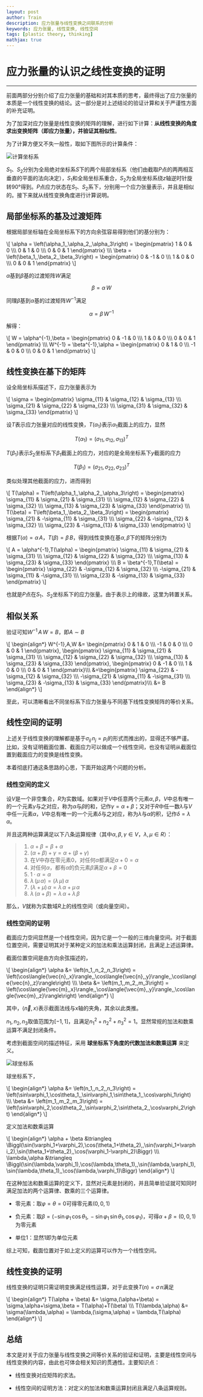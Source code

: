 ```yaml
---
layout: post
author: Train
description: 应力张量与线性变换之间联系的分析
keywords: 应力张量, 线性变换, 线性空间
tags: [plastic theory, thinking]
mathjax: true
---
```


# 应力张量的认识之线性变换的证明

---

前面两部分分别介绍了应力张量的基础和对其本质的思考，最终得出了应力张量的本质是一个线性变换的结论。这一部分是对上述结论的验证计算和关于严谨性方面的补充证明。

为了加深对应力张量是线性变换的矩阵的理解，进行如下计算：**从线性变换的角度求出变换矩阵（即应力张量），并验证其相似性**。

为了计算方便又不失一般性，取如下图所示的计算条件：

![计算坐标系](images/2013-07-31-01.png)


$S_1$、$S_2$分别为全局绝对坐标系$S$下的两个局部坐标系（他们由截取$P$点的两两相互垂直的平面的法向决定），$S_1$和全局坐标系重合，$S_2$为全局坐标系绕$z$轴逆时针旋转90°得到。$P$点应力状态在$S_1$、$S_2$系下，分别用一个应力张量表示，并且是相似的。接下来就从线性变换角度进行计算说明。

## 局部坐标系的基及过渡矩阵

根据局部坐标轴在全局坐标系下的方向余弦容易得到他们的基分别为：

\\[
\alpha = \left(\alpha_1,\,\alpha_2,\,\alpha_3\right) = 
\begin{pmatrix}
1 & 0 & 0 \\\\\\
0 & 1 & 0 \\\\\\
0 & 0 & 1
\end{pmatrix}
\\\\\\
\beta = \left(\beta_1,\,\beta_2,\,\beta_3\right) = 
\begin{pmatrix}
0 & -1 & 0 \\\\\\
1 & 0 & 0 \\\\\\
0 & 0 & 1
\end{pmatrix}
\\]

$\alpha$基到$\beta$基的过渡矩阵$W$满足

$$\beta = \alpha\,W$$

同理$\beta$基到$\alpha$基的过渡矩阵$W^{-1}$满足

$$\alpha = \beta\,W^{-1}$$

解得：

\\[
W = \alpha^{-1}\,\beta = 
\begin{pmatrix}
0 & -1 & 0 \\\\\\
1 & 0 & 0 \\\\\\
0 & 0 & 1
\end{pmatrix}
\\\\\\
W^{-1} = \beta^{-1}\,\alpha = 
\begin{pmatrix}
0 & 1 & 0 \\\\\\
-1 & 0 & 0 \\\\\\
0 & 0 & 1
\end{pmatrix}
\\]

## 线性变换在基下的矩阵

设全局坐标系描述下，应力张量表示为

\\[
\sigma = 
\begin{pmatrix}
\sigma_{11} & \sigma_{12} & \sigma_{13} \\\\\\
\sigma_{21} & \sigma_{22} & \sigma_{23} \\\\\\
\sigma_{31} & \sigma_{32} & \sigma_{33}
\end{pmatrix}
\\]

设$T$表示应力张量对应的线性变换，$T(\alpha_1)$表示$\alpha_1$截面上的应力，显然

$$T(\alpha_1) = \left(\sigma_{11},\,\sigma_{12},\,\sigma_{13}\right)^T$$

$T(\beta_1)$表示$S_2$坐标系下$\beta_1$截面上的应力，对应的是全局坐标系下$y$截面的应力

$$T(\beta_1) = \left(\sigma_{21},\,\sigma_{22},\,\sigma_{23}\right)^T$$

类似处理其他截面的应力，进而得到

\\[
T(\alpha) = T\left(\alpha_1,\,\alpha_2,\,\alpha_3\right) = 
\begin{pmatrix}
\sigma_{11} & \sigma_{21} & \sigma_{31} \\\\\\
\sigma_{12} & \sigma_{22} & \sigma_{32} \\\\\\
\sigma_{13} & \sigma_{23} & \sigma_{33}
\end{pmatrix}
\\\\\\
T(\beta) = T\left(\beta_1,\,\beta_2,\,\beta_3\right) = 
\begin{pmatrix}
\sigma_{21} & -\sigma_{11} & \sigma_{31} \\\\\\
\sigma_{22} & -\sigma_{12} & \sigma_{32} \\\\\\
\sigma_{23} & -\sigma_{13} & \sigma_{33}
\end{pmatrix}
\\]

根据$T(\alpha) = \alpha\,A$，$T(\beta) = \beta\,B$，得到线性变换在基$\alpha,\,\beta$下的矩阵分别为

\\[
A = \alpha^{-1}\,T(\alpha) = 
\begin{pmatrix}
\sigma_{11} & \sigma_{21} & \sigma_{31} \\\\\\
\sigma_{12} & \sigma_{22} & \sigma_{32} \\\\\\
\sigma_{13} & \sigma_{23} & \sigma_{33}
\end{pmatrix}
\\\\\\
B = \beta^{-1}\,T(\beta) = 
\begin{pmatrix}
\sigma_{22} & -\sigma_{12} & \sigma_{32} \\\\\\
-\sigma_{21} & \sigma_{11} & -\sigma_{31} \\\\\\
\sigma_{23} & -\sigma_{13} & \sigma_{33}
\end{pmatrix}
\\]

也就是$P$点在$S_1$、$S_2$坐标系下的应力张量。由于表示上的缘故，这里为转置关系。

## 相似关系

验证可知$W^{-1}\,A\,W=B$，即$A \sim B$

\\[
\begin{align\*}
W^{-1}\,A\,W &=
\begin{pmatrix}
0 & 1 & 0 \\\\\\
-1 & 0 & 0 \\\\\\
0 & 0 & 1
\end{pmatrix}\,
\begin{pmatrix}
\sigma_{11} & \sigma_{21} & \sigma_{31} \\\\\\
\sigma_{12} & \sigma_{22} & \sigma_{32} \\\\\\
\sigma_{13} & \sigma_{23} & \sigma_{33}
\end{pmatrix}\,
\begin{pmatrix}
0 & -1 & 0 \\\\\\
1 & 0 & 0 \\\\\\
0 & 0 & 1
\end{pmatrix}\\\\\\
&=\begin{pmatrix}
\sigma_{22} & -\sigma_{12} & \sigma_{32} \\\\\\
-\sigma_{21} & \sigma_{11} & -\sigma_{31} \\\\\\
\sigma_{23} & -\sigma_{13} & \sigma_{33}
\end{pmatrix}\\\\\\
&= B
\end{align\*}
\\]

至此，可以清晰看出不同坐标系下应力张量与不同基下线性变换矩阵的等价关系。

## 线性空间的证明

上述关于线性变换的理解都是基于$\sigma_{ij}\,n_j=p_i$的形式而推出的，显得还不够严谨。比如，没有证明截面位置、截面应力可以做成一个线性空间，也没有证明从截面位置到截面应力的变换是线性变换。

本着彻底打通这条思路的心思，下面开始这两个问题的分析。

### 线性空间的定义

设$V$是一个非空集合，$R$为实数域。如果对于$V$中任意两个元素$\alpha,\,\beta$，$V$中总有唯一的一个元素$\gamma$与之对应，称为$\alpha$与$\beta$的和，记作$\gamma = \alpha+\beta$；又对于$R$中任一数$\lambda$与$V$中任一元素$\alpha$，$V$中总有唯一的一个元素$\delta$与之对应，称为$\lambda$与$\alpha$的积，记作$\delta = \lambda\,\alpha$。

并且这两种运算满足以下八条运算规律（其中$\alpha,\,\beta,\,\gamma \in V$，$\lambda,\,\mu \in R$）：

> 1. $\alpha+\beta=\beta+\alpha$  
> 2. $(\alpha+\beta)+\gamma = \alpha + (\beta+\gamma)$  
> 3. 在$V$中存在零元素$0$，对任何$\alpha$都满足$\alpha+0=\alpha$  
> 4. 对任何$\alpha$，都有$\alpha$的负元素$\beta$满足$\alpha+\beta=0$  
> 5. $1\cdot\alpha=\alpha$  
> 6. $\lambda\,(\mu\,\alpha) = (\lambda\,\mu)\,\alpha$  
> 7. $(\lambda+\mu)\,\alpha = \lambda\,\alpha+\mu\,\alpha$  
> 8. $\lambda\,(\alpha+\beta) = \lambda\,\alpha + \lambda\,\beta$

那么，$V$就称为实数域$R$上的线性空间（或向量空间）。

### 线性空间的证明

截面应力空间显然是一个线性空间，因为它是一个一般的三维向量空间。对于截面位置空间，需要证明其对于某种定义的加法和乘法运算封闭，且满足上述运算律。

截面位置空间是由方向余弦描述的，

\\[
\begin{align\*}
\alpha &= \left(n_1,\,n_2,\,n_3\right) = \left(\cos\langle{\vec{n},\,x}\rangle,\,\cos\langle{\vec{n},\,y}\rangle,\,\cos\langle{\vec{n},\,z}\rangle\right) \\\\\\
\beta &= \left(m_1,\,m_2,\,m_3\right) = \left(\cos\langle{\vec{m},\,x}\rangle,\,\cos\langle{\vec{m},\,y}\rangle,\,\cos\langle{\vec{m},\,z}\rangle\right)
\end{align\*}
\\]

其中，$\langle{\vec{n},\,x}\rangle$表示截面法线与x轴的夹角，其余以此类推。

$n_1,\,n_2,\,n_3$取值范围为$[-1,\,1]$，且满足$n_1^2+n_2^2+n_3^2=1$。显然常规的加法和数乘运算不满足封闭条件。

考虑到截面空间的描述特征，采用 **球坐标系下角度的代数加法和数乘运算** 来定义。

![球坐标系](images/2013-07-31-02.png)

球坐标系下，

\\[
\begin{align\*}
\alpha &= \left(n_1,\,n_2,\,n_3\right) 
= \left(\sin\varphi_1\,\cos\theta_1,\,\sin\varphi_1\,\sin\theta_1,\,\cos\varphi_1\right) \\\\\\
\beta &= \left(m_1,\,m_2,\,m_3\right) 
= \left(\sin\varphi_2\,\cos\theta_2,\,\sin\varphi_2\,\sin\theta_2,\,\cos\varphi_2\right)
\end{align\*}
\\]

定义加法和数乘运算

\\[
\begin{align\*}
\alpha + \beta &\triangleq \Biggl(\sin(\varphi_1+\varphi_2)\,\cos(\theta_1+\theta_2),\,\sin(\varphi_1+\varphi_2)\,\sin(\theta_1+\theta_2),\,\cos(\varphi_1-\varphi_2)\Biggr) \\\\\\
\lambda\,\alpha &\triangleq \Biggl(\sin(\lambda\,\varphi_1)\,\cos(\lambda\,\theta_1),\,\sin(\lambda\,\varphi_1)\,\sin(\lambda\,\theta_1),\,\cos(\lambda\,\varphi_1)\Biggr)
\end{align\*}
\\]

在这种加法和数乘运算的定义下，显然对元素是封闭的，并且简单验证就可知同时满足加法的两个运算律、数乘的三个运算律。

* 零元素：取$\varphi=\theta=0$可得零元素$(0,\,0,\,1)$

* 负元素：取$\beta=\left(-\sin\varphi_1\,\cos\theta_1,\,-\sin\varphi_1\,\sin\theta_1,\,\cos\varphi_1\right)$，可得$\alpha+\beta=(0,\,0,\,1)$为零元素

* 单位1：显然1即为单位元素

综上可知，截面位置对于如上定义的运算可以作为一个线性空间。

## 线性变换的证明

线性变换的证明只需证明变换满足线性运算，对于此变换$T(n)=\sigma\,n$满足

\\[
\begin{align\*}
T(\alpha + \beta) &= \sigma\,(\alpha+\beta) = \sigma\,\alpha+\sigma\,\beta = T(\alpha)+T(\beta) \\\\\\
T(\lambda\,\alpha) &= \sigma(\lambda\,\alpha) = \lambda\,(\sigma\,\alpha) = \lambda\,T(\alpha)
\end{align\*}
\\]

## 总结

本文是对关于应力张量与线性变换之间等价关系的验证和证明，主要是线性空间与线性变换的内容，由此也可体会相关知识的贯通性。主要知识点：

* 线性变换对应矩阵的求法。

* 线性空间的证明方法：对定义的加法和数乘运算封闭且满足八条运算规则。